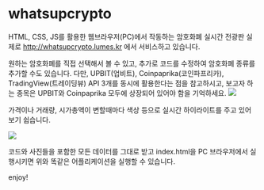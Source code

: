 # whatsupcrypto
HTML, CSS, JS를 활용한 웹브라우저(PC)에서 작동하는 암호화폐 실시간 전광판
실제로 http://whatsupcrypto.lumes.kr 에서 서비스하고 있습니다.

원하는 암호화폐를 직접 선택해서 볼 수 있고,
추가로 코드를 수정하여 암호화폐 종류를 추가할 수도 있습니다.
다만, UPBIT(업비트), Coinpaprika(코인파프리카), TradingView(트레이딩뷰) API 3개를 동시에 활용한다는 점을 참고하시고,
보고자 하는 종목은 UPBIT와 Coinpaprika 모두에 상장되어 있어야 함을 기억하세요.
![](https://i.imgur.com/RRYk4tx.png)

가격이나 거래량, 시가총액이 변할때마다 색상 등으로 실시간 하이라이트를 주고 있어 보기 쉽습니다.

![](https://i.imgur.com/GmgOHfD.png)

코드와 사진들을 포함한 모든 데이터를 그대로 받고 index.html을
PC 브라우저에서 실행시키면 위와 똑같은 어플리케이션을 실행할 수 있습니다.

enjoy!
